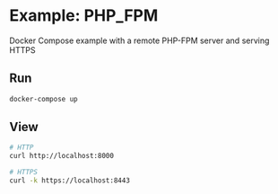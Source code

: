# Example: PHP_FPM

Docker Compose example with a remote PHP-FPM server and serving HTTPS

## Run
```bash
docker-compose up
```

## View
```bash
# HTTP
curl http://localhost:8000

# HTTPS
curl -k https://localhost:8443
```
